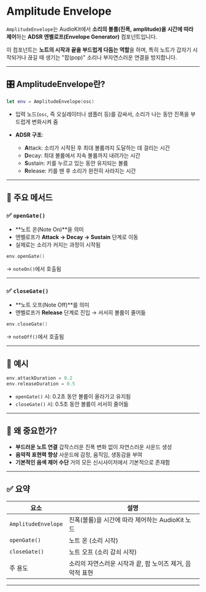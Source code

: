 # Amplitude Envelope

`AmplitudeEnvelope`는 AudioKit에서 **소리의 볼륨(진폭, amplitude)을 시간에 따라 제어**하는 **ADSR 엔벨로프(Envelope Generator)** 컴포넌트입니다.

이 컴포넌트는 **노트의 시작과 끝을 부드럽게 다듬는 역할**을 하며,
특히 노트가 갑자기 시작되거나 끊길 때 생기는 "팝(pop)" 소리나 부자연스러운 연결을 방지합니다.

---

## 🎛️ AmplitudeEnvelope란?

```swift
let env = AmplitudeEnvelope(osc)
```

* 입력 노드(`osc`, 즉 오실레이터나 샘플러 등)를 감싸서,
  소리가 나는 동안 진폭을 부드럽게 변화시켜 줌
* **ADSR 구조**:

  * **A**ttack: 소리가 시작된 후 최대 볼륨까지 도달하는 데 걸리는 시간
  * **D**ecay: 최대 볼륨에서 지속 볼륨까지 내려가는 시간
  * **S**ustain: 키를 누르고 있는 동안 유지되는 볼륨
  * **R**elease: 키를 뗀 후 소리가 완전히 사라지는 시간

---

## 🔧 주요 메서드

### ✅ `openGate()`

* \*\*노트 온(Note On)\*\*을 의미
* 엔벨로프가 **Attack → Decay → Sustain** 단계로 이동
* 실제로는 소리가 커지는 과정이 시작됨

```swift
env.openGate()
```

→ `noteOn()`에서 호출됨

---

### ✅ `closeGate()`

* \*\*노트 오프(Note Off)\*\*를 의미
* 엔벨로프가 **Release** 단계로 진입 → 서서히 볼륨이 줄어듦

```swift
env.closeGate()
```

→ `noteOff()`에서 호출됨

---

## 🧪 예시

```swift
env.attackDuration = 0.2
env.releaseDuration = 0.5
```

* `openGate()` 시: 0.2초 동안 볼륨이 올라가고 유지됨
* `closeGate()` 시: 0.5초 동안 볼륨이 서서히 줄어듦

---

## 🎯 왜 중요한가?

* **부드러운 노트 연결**
  갑작스러운 진폭 변화 없이 자연스러운 사운드 생성
* **음악적 표현력 향상**
  사운드에 감정, 움직임, 생동감을 부여
* **기본적인 음색 제어 수단**
  거의 모든 신시사이저에서 기본적으로 존재함

---

## ✅ 요약

| 요소                  | 설명                                |
| ------------------- | --------------------------------- |
| `AmplitudeEnvelope` | 진폭(볼륨)을 시간에 따라 제어하는 AudioKit 노드   |
| `openGate()`        | 노트 온 (소리 시작)                      |
| `closeGate()`       | 노트 오프 (소리 감쇠 시작)                  |
| 주 용도                | 소리의 자연스러운 시작과 끝, 팝 노이즈 제거, 음악적 표현 |

---

